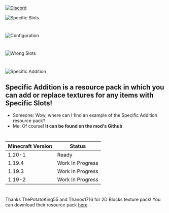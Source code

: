 [![Discord](https://cdn.discordapp.com/attachments/622183123681017867/1142042145356779631/discord.png)](https://discord.gg/NZzxdkrV4s)

![Specific Slots](https://cdn.discordapp.com/attachments/622183123681017867/1152214653708013598/Frame_210.png)
#
![Configuration](https://cdn.discordapp.com/attachments/622183123681017867/1151972564260888606/Configuration.png)
#
![Wrong Slots](https://cdn.discordapp.com/attachments/622183123681017867/1151972565452079164/Wrong_Slots.png)
#
![Specific Addition](https://cdn.discordapp.com/attachments/622183123681017867/1151973519773683924/Specific_Addition.png)
## Specific Addition is a resource pack in which you can add or replace textures for any items with Specific Slots!

- Someone: Wow, where can I find an example of the Specific Addition resource pack?
- Me: Of course! **It can be found on the mod's Github**
#
| Minecraft Version | Status |
|----------|----------|
| 1.20-1     | Ready   |
| 1.19.4     | Work In Progress   |
| 1.19.3     | Work In Progress   |
| 1.19-2     | Work In Progress   |
#
Thanks ThePotatoKing55 and Thanos1716 for 2D Blocks texture pack! 
You can download their resource pack [here](https://github.com/Thanos1716/2d-block-item-resourcepack/releases)
